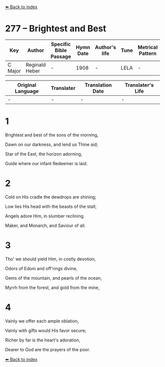 [⬅️ Back to index](../README.md)

# 277 – Brightest and Best

Key | Author   | Specific Bible Passage     |Hymn Date |Author's life |Tune |Metrical Pattern   |Composer/Source
-- | --------- | ---------------------------|----------|--------------|-----|-------------------|-------------  
C Major |Reginald Heber |- |1908 |- |LELA |- |F. E. Belden

Original Language | Translater | Translation Date   | Translater's Life  
----------------- | --------- | --------------------|-------------     
\- |- |- |-




# 1

Brightest and best of the sons of the morning,

Dawn on our darkness, and lend us Thine aid;

Star of the East, the horizon adorning,

Guide where our infant Redeemer is laid.



# 2

Cold on His cradle the dewdrops are shining;

Low lies His head with the beasts of the stall;

Angels adore Him, in slumber reclining.

Maker, and Monarch, and Saviour of all.



# 3

Tho' we should yield Him, in costly devotion,

Odors of Edom and off'rings divine,

Gems of the mountain, and pearls of the ocean,

Myrrh from the forest, and gold from the mine,



# 4

Vainly we offer each ample oblation,

Vainly with gifts would His favor secure;

Richer by far is the heart's adoration,

Dearer to God are the prayers of the poor.

[⬅️ Back to index](../README.md)
